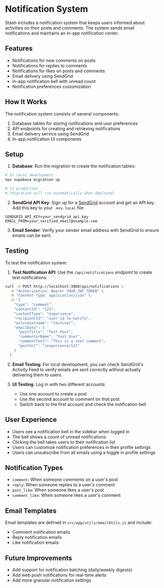 # Notification System

Stash includes a notification system that keeps users informed about activities on their posts and comments. The system sends email notifications and maintains an in-app notification center.

## Features

- Notifications for new comments on posts
- Notifications for replies to comments
- Notifications for likes on posts and comments
- Email delivery using SendGrid
- In-app notification bell with unread count
- Notification preferences customization

## How It Works

The notification system consists of several components:

1. Database tables for storing notifications and user preferences
2. API endpoints for creating and retrieving notifications
3. Email delivery service using SendGrid
4. In-app notification UI components

## Setup

1. **Database**: Run the migration to create the notification tables:
```bash
# In local development
npx supabase migration up

# In production
# (Migration will run automatically when deployed)
```

2. **SendGrid API Key**: Sign up for a [SendGrid](https://sendgrid.com) account and get an API key. Add this key to your `.env.local` file:
```
SENDGRID_API_KEY=your_sendgrid_api_key
EMAIL_FROM=your_verified_email@example.com
```

3. **Email Sender**: Verify your sender email address with SendGrid to ensure emails can be sent.

## Testing

To test the notification system:

1. **Test Notification API**: Use the `/api/notifications` endpoint to create test notifications:
```bash
curl -X POST http://localhost:3000/api/notifications \
  -H "Authorization: Bearer YOUR_JWT_TOKEN" \
  -H "Content-Type: application/json" \
  -d '{
    "type": "comment",
    "contentId": "123",
    "contentType": "experience",
    "recipientId": "user-id-to-notify",
    "actorUsername": "testuser",
    "emailData": {
      "postTitle": "Test Post",
      "commenterName": "Test User",
      "commentText": "This is a test comment",
      "postUrl": "/experience/123"
    }
  }'
```

2. **Email Testing**: For local development, you can check SendGrid's Activity Feed to verify emails are sent correctly without actually delivering them to users.

3. **UI Testing**: Log in with two different accounts:
   - Use one account to create a post
   - Use the second account to comment on that post
   - Switch back to the first account and check the notification bell

## User Experience

- Users see a notification bell in the sidebar when logged in
- The bell shows a count of unread notifications
- Clicking the bell takes users to their notification list
- Users can customize notification preferences in their profile settings
- Users can unsubscribe from all emails using a toggle in profile settings

## Notification Types

- `comment`: When someone comments on a user's post
- `reply`: When someone replies to a user's comment
- `post_like`: When someone likes a user's post
- `comment_like`: When someone likes a user's comment

## Email Templates

Email templates are defined in `src/app/utils/emailUtils.js` and include:
- Comment notification emails
- Reply notification emails
- Like notification emails

## Future Improvements

- Add support for notification batching (daily/weekly digests)
- Add web push notifications for real-time alerts
- Add more granular notification settings
